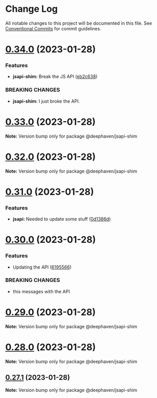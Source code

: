 # Change Log

All notable changes to this project will be documented in this file.
See [Conventional Commits](https://conventionalcommits.org) for commit guidelines.

# [0.34.0](https://github.com/deephaven/web-client-ui/compare/v0.33.1...v0.34.0) (2023-01-28)


### Features

* **jsapi-shim:** Break the JS API ([eb2c638](https://github.com/deephaven/web-client-ui/commit/eb2c6387483c986addf63c339dfcb99227df61a8))


### BREAKING CHANGES

* **jsapi-shim:** I just broke the API.





# [0.33.0](https://github.com/deephaven/web-client-ui/compare/v0.32.0...v0.33.0) (2023-01-28)

**Note:** Version bump only for package @deephaven/jsapi-shim





# [0.32.0](https://github.com/deephaven/web-client-ui/compare/v0.31.1...v0.32.0) (2023-01-28)

**Note:** Version bump only for package @deephaven/jsapi-shim





# [0.31.0](https://github.com/deephaven/web-client-ui/compare/v0.30.0...v0.31.0) (2023-01-28)


### Features

* **jsapi:** Needed to update some stuff ([0d1386d](https://github.com/deephaven/web-client-ui/commit/0d1386d913a4b0335512d121bfe3a2314a56f15f))





# [0.30.0](https://github.com/deephaven/web-client-ui/compare/v0.27.0...v0.30.0) (2023-01-28)


### Features

* Updating the API ([6195566](https://github.com/deephaven/web-client-ui/commit/6195566be5939790342a1b172d729df24120d2be))


### BREAKING CHANGES

* this messages with the API





# [0.29.0](https://github.com/deephaven/web-client-ui/compare/v0.28.0...v0.29.0) (2023-01-28)

**Note:** Version bump only for package @deephaven/jsapi-shim





# [0.28.0](https://github.com/deephaven/web-client-ui/compare/v0.27.1...v0.28.0) (2023-01-28)

**Note:** Version bump only for package @deephaven/jsapi-shim





## [0.27.1](https://github.com/deephaven/web-client-ui/compare/v0.27.0...v0.27.1) (2023-01-28)

**Note:** Version bump only for package @deephaven/jsapi-shim
